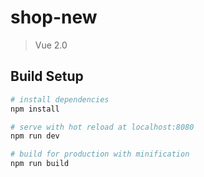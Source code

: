 # shop-new
> Vue 2.0

## Build Setup

``` bash
# install dependencies
npm install

# serve with hot reload at localhost:8080
npm run dev

# build for production with minification
npm run build
```